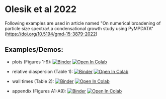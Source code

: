 # Olesik et al 2022
Following examples are used in article named "On numerical broadening of particle size spectra:\\
a condensational growth study using PyMPDATA" (https://doi.org/10.5194/gmd-15-3879-2022)
 
## Examples/Demos:
- plots (Figures 1-9):
  [![Binder](https://mybinder.org/badge_logo.svg)](https://mybinder.org/v2/gh/open-atmos/PyMPDATA.git/main?filepath=examples/PyMPDATA_examples%2FOlesik_et_al_2022/demo_make_plots.ipynb)
  [![Open In Colab](https://colab.research.google.com/assets/colab-badge.svg)](https://colab.research.google.com/github/open-atmos/PyMPDATA/blob/main/examples/PyMPDATA/Olesik_et_al_2022/demo_make_plots.ipynb) 
  
- relative diaspersion (Table 1):
  [![Binder](https://mybinder.org/badge_logo.svg)](https://mybinder.org/v2/gh/open-atmos/PyMPDATA.git/main?filepath=examples/PyMPDATA%2FOlesik_et_al_2022/demo_make_dispersion_ratio.ipynb)
  [![Open In Colab](https://colab.research.google.com/assets/colab-badge.svg)](https://colab.research.google.com/github/open-atmos/PyMPDATA/blob/main/examples/PyMPDATA_examples/Olesik_et_al_2022/demo_make_dispersion_ratio.ipynb)   
 
- wall times (Table 2):
  [![Binder](https://mybinder.org/badge_logo.svg)](https://mybinder.org/v2/gh/open-atmos/PyMPDATA.git/main?filepath=examples/PyMPDATA_examples%2FOlesik_et_al_2022/demo_wall_times.ipynb)
  [![Open In Colab](https://colab.research.google.com/assets/colab-badge.svg)](https://colab.research.google.com/github/open-atmos/PyMPDATA/blob/main/PyMPDATA_examples/Olesik_et_al_2022/demo_wall_times.ipynb) 
  
- appendix (Figures A1-A9):
  [![Binder](https://mybinder.org/badge_logo.svg)](https://mybinder.org/v2/gh/open-atmos/PyMPDATA.git/main?filepath=examples/PyMPDATA_examples%2FOlesik_et_al_2022/demo_make_convergences.ipynb)
  [![Open In Colab](https://colab.research.google.com/assets/colab-badge.svg)](https://colab.research.google.com/github/open-atmos/PyMPDATA/blob/main/examples/PyMPDATA_examples/Olesik_et_al_2022/demo_make_convergences.ipynb) 
